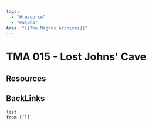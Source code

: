 ```yaml
---
tags:
  - "#resource"
  - "#alpha"
Area: "[[The Magnus Archives]]"
---
```


# TMA 015 - Lost Johns' Cave


## Resources


## BackLinks

```dataview
list
from [[]]
```

